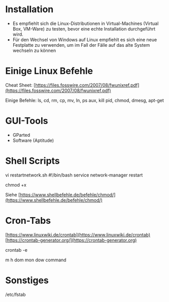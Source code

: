 # Installation
 * Es empfiehlt sich die Linux-Distributionen in Virtual-Machines (Virtual Box, VM-Ware) zu testen, bevor eine echte Installation durchgeführt wird.
 * Für den Wechsel von Windows auf Linux empfiehlt es sich eine neue Festplatte zu verwenden, um im Fall der Fälle auf das alte System wechseln zu können

# Einige Linux Befehle
 Cheat Sheet: [https://files.fosswire.com/2007/08/fwunixref.pdf](https://files.fosswire.com/2007/08/fwunixref.pdf)
 
 Einige Befehle: ls, cd, rm, cp, mv, ln, ps aux, kill pid, chmod, dmesg, apt-get
 
# GUI-Tools
 * GParted
 * Software (Aptitude)
 
# Shell Scripts
  vi restartnetwork.sh
    #!/bin/bash
    service network-manager restart
 
  chmod +x 
  
  Siehe [https://www.shellbefehle.de/befehle/chmod/](https://www.shellbefehle.de/befehle/chmod/)


# Cron-Tabs
  [https://www.linuxwiki.de/crontab](https://www.linuxwiki.de/crontab)
  [https://crontab-generator.org/](https://crontab-generator.org)
  
  crontab -e
  
  m  h  dom  mon  dow  command

# Sonstiges

  /etc/fstab
  
